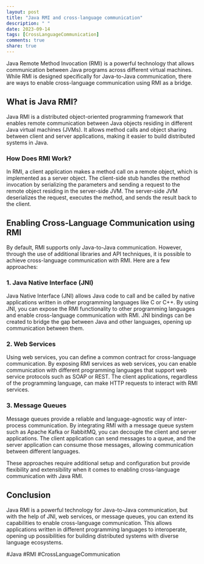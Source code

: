 ```yaml
---
layout: post
title: "Java RMI and cross-language communication"
description: " "
date: 2023-09-14
tags: [CrossLanguageCommunication]
comments: true
share: true
---
```


Java Remote Method Invocation (RMI) is a powerful technology that allows communication between Java programs across different virtual machines. While RMI is designed specifically for Java-to-Java communication, there are ways to enable cross-language communication using RMI as a bridge.

## What is Java RMI?

Java RMI is a distributed object-oriented programming framework that enables remote communication between Java objects residing in different Java virtual machines (JVMs). It allows method calls and object sharing between client and server applications, making it easier to build distributed systems in Java.

### How Does RMI Work?

In RMI, a client application makes a method call on a remote object, which is implemented as a server object. The client-side stub handles the method invocation by serializing the parameters and sending a request to the remote object residing in the server-side JVM. The server-side JVM deserializes the request, executes the method, and sends the result back to the client.

## Enabling Cross-Language Communication using RMI

By default, RMI supports only Java-to-Java communication. However, through the use of additional libraries and API techniques, it is possible to achieve cross-language communication with RMI. Here are a few approaches:

### 1. Java Native Interface (JNI)

Java Native Interface (JNI) allows Java code to call and be called by native applications written in other programming languages like C or C++. By using JNI, you can expose the RMI functionality to other programming languages and enable cross-language communication with RMI. JNI bindings can be created to bridge the gap between Java and other languages, opening up communication between them.

### 2. Web Services

Using web services, you can define a common contract for cross-language communication. By exposing RMI services as web services, you can enable communication with different programming languages that support web service protocols such as SOAP or REST. The client applications, regardless of the programming language, can make HTTP requests to interact with RMI services.

### 3. Message Queues

Message queues provide a reliable and language-agnostic way of inter-process communication. By integrating RMI with a message queue system such as Apache Kafka or RabbitMQ, you can decouple the client and server applications. The client application can send messages to a queue, and the server application can consume those messages, allowing communication between different languages.

These approaches require additional setup and configuration but provide flexibility and extensibility when it comes to enabling cross-language communication with Java RMI.

## Conclusion

Java RMI is a powerful technology for Java-to-Java communication, but with the help of JNI, web services, or message queues, you can extend its capabilities to enable cross-language communication. This allows applications written in different programming languages to interoperate, opening up possibilities for building distributed systems with diverse language ecosystems.

#Java #RMI #CrossLanguageCommunication